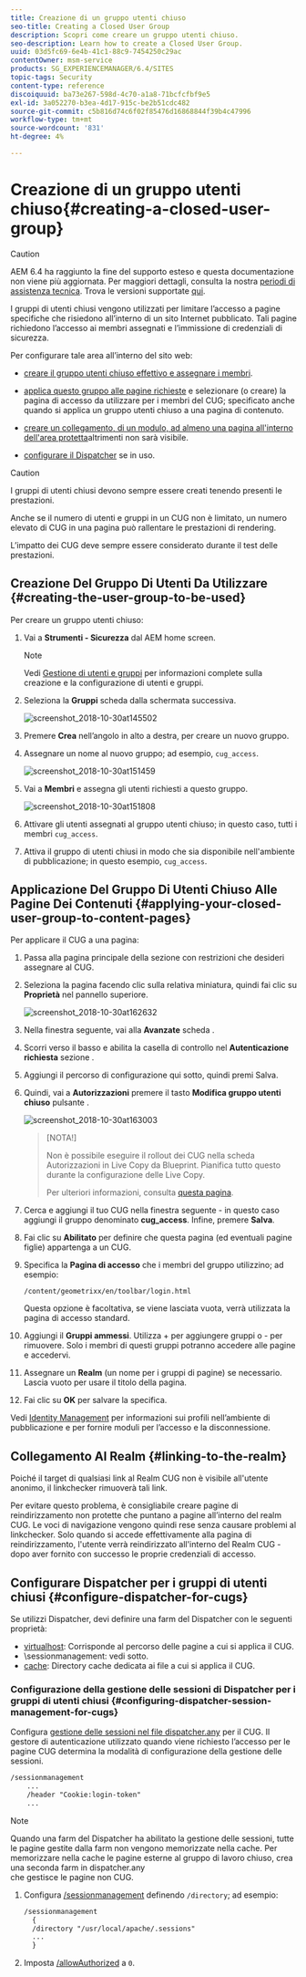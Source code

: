 ```yaml
---
title: Creazione di un gruppo utenti chiuso
seo-title: Creating a Closed User Group
description: Scopri come creare un gruppo utenti chiuso.
seo-description: Learn how to create a Closed User Group.
uuid: 03d5fc69-6e4b-41c1-88c9-7454250c29ac
contentOwner: msm-service
products: SG_EXPERIENCEMANAGER/6.4/SITES
topic-tags: Security
content-type: reference
discoiquuid: ba73e267-598d-4c70-a1a8-71bcfcfbf9e5
exl-id: 3a052270-b3ea-4d17-915c-be2b51cdc482
source-git-commit: c5b816d74c6f02f85476d16868844f39b4c47996
workflow-type: tm+mt
source-wordcount: '831'
ht-degree: 4%

---
```


# Creazione di un gruppo utenti chiuso{#creating-a-closed-user-group}

>[!CAUTION]
>
>AEM 6.4 ha raggiunto la fine del supporto esteso e questa documentazione non viene più aggiornata. Per maggiori dettagli, consulta la nostra [periodi di assistenza tecnica](https://helpx.adobe.com/it/support/programs/eol-matrix.html). Trova le versioni supportate [qui](https://experienceleague.adobe.com/docs/).

I gruppi di utenti chiusi vengono utilizzati per limitare l’accesso a pagine specifiche che risiedono all’interno di un sito Internet pubblicato. Tali pagine richiedono l’accesso ai membri assegnati e l’immissione di credenziali di sicurezza.

Per configurare tale area all’interno del sito web:

* [creare il gruppo utenti chiuso effettivo e assegnare i membri](#creating-the-user-group-to-be-used).

* [applica questo gruppo alle pagine richieste](#applying-your-closed-user-group-to-content-pages) e selezionare (o creare) la pagina di accesso da utilizzare per i membri del CUG; specificato anche quando si applica un gruppo utenti chiuso a una pagina di contenuto.

* [creare un collegamento, di un modulo, ad almeno una pagina all&#39;interno dell&#39;area protetta](#linking-to-the-realm)altrimenti non sarà visibile.
* [configurare il Dispatcher](#configure-dispatcher-for-cugs) se in uso.

>[!CAUTION]
>
>I gruppi di utenti chiusi devono sempre essere creati tenendo presenti le prestazioni.
>
>Anche se il numero di utenti e gruppi in un CUG non è limitato, un numero elevato di CUG in una pagina può rallentare le prestazioni di rendering.
>
>L’impatto dei CUG deve sempre essere considerato durante il test delle prestazioni.

## Creazione Del Gruppo Di Utenti Da Utilizzare {#creating-the-user-group-to-be-used}

Per creare un gruppo utenti chiuso:

1. Vai a **Strumenti - Sicurezza** dal AEM home screen.

   >[!NOTE]
   >
   >Vedi [Gestione di utenti e gruppi](/help/sites-administering/security.md#managing-users-and-groups) per informazioni complete sulla creazione e la configurazione di utenti e gruppi.

1. Seleziona la **Gruppi** scheda dalla schermata successiva.

   ![screenshot_2018-10-30at145502](assets/screenshot_2018-10-30at145502.png)

1. Premere **Crea** nell’angolo in alto a destra, per creare un nuovo gruppo.
1. Assegnare un nome al nuovo gruppo; ad esempio, `cug_access`.

   ![screenshot_2018-10-30at151459](assets/screenshot_2018-10-30at151459.png)

1. Vai a **Membri** e assegna gli utenti richiesti a questo gruppo.

   ![screenshot_2018-10-30at151808](assets/screenshot_2018-10-30at151808.png)

1. Attivare gli utenti assegnati al gruppo utenti chiuso; in questo caso, tutti i membri `cug_access`.
1. Attiva il gruppo di utenti chiusi in modo che sia disponibile nell&#39;ambiente di pubblicazione; in questo esempio, `cug_access`.

## Applicazione Del Gruppo Di Utenti Chiuso Alle Pagine Dei Contenuti {#applying-your-closed-user-group-to-content-pages}

Per applicare il CUG a una pagina:

1. Passa alla pagina principale della sezione con restrizioni che desideri assegnare al CUG.
1. Seleziona la pagina facendo clic sulla relativa miniatura, quindi fai clic su **Proprietà** nel pannello superiore.

   ![screenshot_2018-10-30at162632](assets/screenshot_2018-10-30at162632.png)

1. Nella finestra seguente, vai alla **Avanzate** scheda .
1. Scorri verso il basso e abilita la casella di controllo nel **Autenticazione richiesta** sezione .

1. Aggiungi il percorso di configurazione qui sotto, quindi premi Salva.
1. Quindi, vai a **Autorizzazioni** premere il tasto **Modifica gruppo utenti chiuso** pulsante .

   ![screenshot_2018-10-30at163003](assets/screenshot_2018-10-30at163003.png)

   >[NOTA!]
   >
   > Non è possibile eseguire il rollout dei CUG nella scheda Autorizzazioni in Live Copy da Blueprint. Pianifica tutto questo durante la configurazione delle Live Copy.
   >
   > Per ulteriori informazioni, consulta [questa pagina](closed-user-groups.md#aem-livecopy).

1. Cerca e aggiungi il tuo CUG nella finestra seguente - in questo caso aggiungi il gruppo denominato **cug_access**. Infine, premere **Salva**.
1. Fai clic su **Abilitato** per definire che questa pagina (ed eventuali pagine figlie) appartenga a un CUG.
1. Specifica la **Pagina di accesso** che i membri del gruppo utilizzino; ad esempio:

   `/content/geometrixx/en/toolbar/login.html`

   Questa opzione è facoltativa, se viene lasciata vuota, verrà utilizzata la pagina di accesso standard.

1. Aggiungi il **Gruppi ammessi**. Utilizza + per aggiungere gruppi o - per rimuovere. Solo i membri di questi gruppi potranno accedere alle pagine e accedervi.
1. Assegnare un **Realm** (un nome per i gruppi di pagine) se necessario. Lascia vuoto per usare il titolo della pagina.
1. Fai clic su **OK** per salvare la specifica.

Vedi [Identity Management](/help/sites-administering/identity-management.md) per informazioni sui profili nell’ambiente di pubblicazione e per fornire moduli per l’accesso e la disconnessione.

## Collegamento Al Realm {#linking-to-the-realm}

Poiché il target di qualsiasi link al Realm CUG non è visibile all&#39;utente anonimo, il linkchecker rimuoverà tali link.

Per evitare questo problema, è consigliabile creare pagine di reindirizzamento non protette che puntano a pagine all’interno del realm CUG. Le voci di navigazione vengono quindi rese senza causare problemi al linkchecker. Solo quando si accede effettivamente alla pagina di reindirizzamento, l&#39;utente verrà reindirizzato all&#39;interno del Realm CUG - dopo aver fornito con successo le proprie credenziali di accesso.

## Configurare Dispatcher per i gruppi di utenti chiusi {#configure-dispatcher-for-cugs}

Se utilizzi Dispatcher, devi definire una farm del Dispatcher con le seguenti proprietà:

* [virtualhost](https://helpx.adobe.com/experience-manager/dispatcher/using/dispatcher-configuration.html#identifying-virtual-hosts-virtualhosts): Corrisponde al percorso delle pagine a cui si applica il CUG.
* \sessionmanagement: vedi sotto.
* [cache](https://helpx.adobe.com/experience-manager/dispatcher/using/dispatcher-configuration.html#configuring-the-dispatcher-cache-cache): Directory cache dedicata ai file a cui si applica il CUG.

### Configurazione della gestione delle sessioni di Dispatcher per i gruppi di utenti chiusi {#configuring-dispatcher-session-management-for-cugs}

Configura [gestione delle sessioni nel file dispatcher.any](https://helpx.adobe.com/experience-manager/dispatcher/using/dispatcher-configuration.html#enabling-secure-sessions-sessionmanagement) per il CUG. Il gestore di autenticazione utilizzato quando viene richiesto l’accesso per le pagine CUG determina la modalità di configurazione della gestione delle sessioni.

```xml
/sessionmanagement
    ...
    /header "Cookie:login-token" 
    ...
```

>[!NOTE]
>
>Quando una farm del Dispatcher ha abilitato la gestione delle sessioni, tutte le pagine gestite dalla farm non vengono memorizzate nella cache. Per memorizzare nella cache le pagine esterne al gruppo di lavoro chiuso, crea una seconda farm in dispatcher.any\
>che gestisce le pagine non CUG.

1. Configura [/sessionmanagement](https://helpx.adobe.com/experience-manager/dispatcher/using/dispatcher-configuration.html#enabling-secure-sessions-sessionmanagement) definendo `/directory`; ad esempio:

   ```xml
   /sessionmanagement
     {
     /directory "/usr/local/apache/.sessions"
     ...
     }
   ```

1. Imposta [/allowAuthorized](https://helpx.adobe.com/experience-manager/dispatcher/using/dispatcher-configuration.html#caching-when-authentication-is-used) a `0`.
